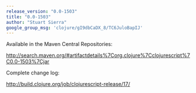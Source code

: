 ```yaml
---
release_version: "0.0-1503"
title: "0.0-1503"
author: "Stuart Sierra"
google_group_msg: 'clojure/gI9dbCaDX_8/TC6JuloBapIJ'
---
```


Available in the Maven Central Repositories:

http://search.maven.org/#artifactdetails%7Corg.clojure%7Cclojurescript%7C0.0-1503%7Cjar

Complete change log:

http://build.clojure.org/job/clojurescript-release/17/
